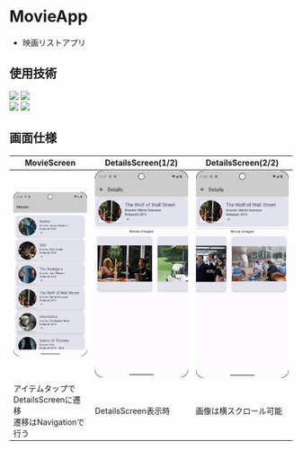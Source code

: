 # MovieApp

- 映画リストアプリ

## 使用技術

![](https://img.shields.io/badge/jetpack_compose-FF6441)
![](https://img.shields.io/badge/material3-FF6441)
<br/>
![](https://img.shields.io/badge/navigation_compose-v2.7.7-blue)
![](https://img.shields.io/badge/coil-v2.6.0-blue)

## 画面仕様

 MovieScreen                                   | DetailsScreen(1/2)                         | DetailsScreen(2/2)                         
-----------------------------------------------|--------------------------------------------|--------------------------------------------
 ![MovieScreen](docs/MovieScreen.png)          | ![DetailsScreen1](docs/DetailsScreen1.png) | ![DetailsScreen2](docs/DetailsScreen2.png) 
 アイテムタップでDetailsScreenに遷移<br/>遷移はNavigationで行う | DetailsScreen表示時                           | 画像は横スクロール可能                                
